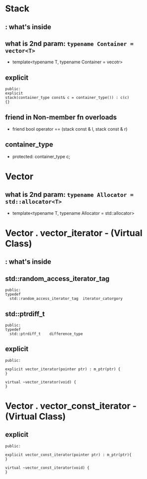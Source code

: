 # Stack
## <cstddef> : what's inside
## what is 2nd param: `typename Container = vector<T>`
- template<typename T, typename Container = vecotr<T>>

## explicit
```
public: 
explicit 
stack(container_type const& c = container_type()) : c(c) 
{}
```
## friend in Non-member fn overloads
- friend bool operator == (stack const & l, stack const & r)

## container_type
- protected: container_type c;



# Vector
## what is 2nd param: `typename Allocator = std::allocator<T>`
- template<typename T, typename Allocator = std::allocator<T>>






# Vector . vector_iterator - (Virtual Class)
## <iterator> : what's inside

## std::random_access_iterator_tag
```
public: 
typedef
  std::random_access_iterator_tag  iterator_catorgory
```

## std::ptrdiff_t
```
public:
typedef
  std::ptrdiff_t	difference_type
```

## explicit
```
public:

explicit vector_iterator(pointer ptr) : m_ptr(ptr) {
}

virtual ~vector_iterator(void) {
}
```



# Vector . vector_const_iterator - (Virtual Class)
## explicit
```
public:

explicit vector_const_iterator(pointer ptr) : m_ptr(ptr){
}

virtual ~vector_const_iterator(void) {
}
```






